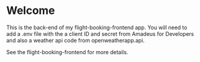 # Welcome
This is the back-end of my flight-booking-frontend app.  You will need to add a .env file with the a client ID and secret from Amadeus for Developers and also a weather api code from openweatherapp.api.  

See the flight-booking-frontend for more details.